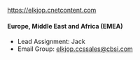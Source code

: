 
https://elkjop.cnetcontent.com

#### Europe, Middle East and Africa (EMEA)

- Lead Assignment: Jack
- Email Group: elkjop.ccssales@cbsi.com
